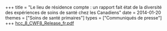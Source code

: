 +++
title = "Le lieu de résidence compte : un rapport fait état de la diversité des expériences de soins de santé chez les Canadiens"
date = 2014-01-20
themes = ["Soins de santé primaires"]
types = ["Communiqués de presse"]
+++
[hcc\_8\_CWF8\_Release\_fr.pdf](/files/hcc_8_CWF8_Release_fr.pdf)

